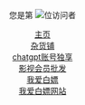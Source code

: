 
<p align="center"> 
  您是第  <img src="https://profile-counter.glitch.me/anran-world/count.svg" />位访问者
</p>
<p align="center"> 
  <a href="https://52bp.icu" target="_blank">主页</a><br />
  <a href="http://52bp.icu" target="_blank">杂货铺</a><br />
  <a href=https://sourl.cn/yKbQxs target=_blank>chatgpt账号独享</a><br />
  <a href="http://shop.88hy.top/" target="_blank">影视会员批发</a><br />
  <a href="https://t.me/anranbp" target="_blank">我爱白嫖</a><br />
    <a href="https://anran.3kla.top/" target="_blank">我爱白嫖网站</a><br />
</p> 

